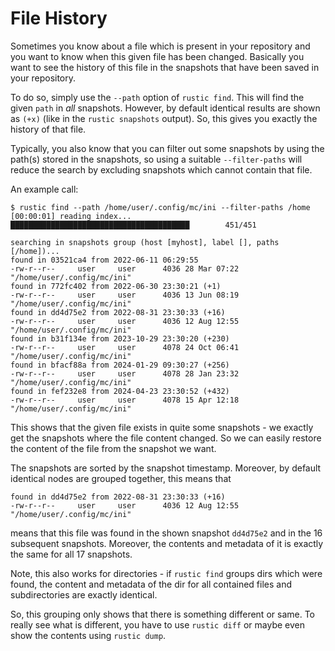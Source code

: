 # File History

Sometimes you know about a file which is present in your repository and you want
to know when this given file has been changed. Basically you want to see the
history of this file in the snapshots that have been saved in your repository.

To do so, simply use the `--path` option of `rustic find`. This will find the
given `path` in *all* snapshots. However, by default identical results are shown
as `(+x)` (like in the `rustic snapshots` output). So, this gives you exactly
the history of that file.

Typically, you also know that you can filter out some snapshots by using the
path(s) stored in the snapshots, so using a suitable `--filter-paths` will
reduce the search by excluding snapshots which cannot contain that file.

An example call:

```console
$ rustic find --path /home/user/.config/mc/ini --filter-paths /home
[00:00:01] reading index...               ████████████████████████████████████████        451/451

searching in snapshots group (host [myhost], label [], paths [/home])...
found in 03521ca4 from 2022-06-11 06:29:55
-rw-r--r--     user     user      4036 28 Mar 07:22 "/home/user/.config/mc/ini" 
found in 772fc402 from 2022-06-30 23:30:21 (+1)
-rw-r--r--     user     user      4036 13 Jun 08:19 "/home/user/.config/mc/ini" 
found in dd4d75e2 from 2022-08-31 23:30:33 (+16)
-rw-r--r--     user     user      4036 12 Aug 12:55 "/home/user/.config/mc/ini" 
found in b31f134e from 2023-10-29 23:30:20 (+230)
-rw-r--r--     user     user      4078 24 Oct 06:41 "/home/user/.config/mc/ini" 
found in bfacf88a from 2024-01-29 09:30:27 (+256)
-rw-r--r--     user     user      4078 28 Jan 23:32 "/home/user/.config/mc/ini" 
found in fef232e8 from 2024-04-23 23:30:52 (+432)
-rw-r--r--     user     user      4078 15 Apr 12:18 "/home/user/.config/mc/ini"
```

This shows that the given file exists in quite some snapshots - we exactly get
the snapshots where the file content changed. So we can easily restore the
content of the file from the snapshot we want.

The snapshots are sorted by the snapshot timestamp. Moreover, by default
identical nodes are grouped together, this means that

```console
found in dd4d75e2 from 2022-08-31 23:30:33 (+16)
-rw-r--r--     user     user      4036 12 Aug 12:55 "/home/user/.config/mc/ini"
```

means that this file was found in the shown snapshot `dd4d75e2` and in the 16
subsequent snapshots. Moreover, the contents and metadata of it is exactly the
same for all 17 snapshots.

Note, this also works for directories - if `rustic find` groups dirs which were
found, the content and metadata of the dir for all contained files and
subdirectories are exactly identical.

So, this grouping only shows that there is something different or same. To
really see what is different, you have to use `rustic diff` or maybe even show
the contents using `rustic dump`.

